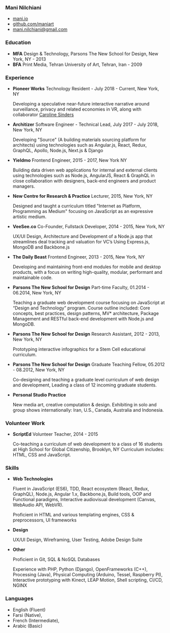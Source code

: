 ### Mani Nilchiani
- [mani.io](http://mani.io)
- [github.com/maniart](http://github.com/maniart)
- [mani.nilchiani@gmail.com](mailto:mani.art@gmail.com)

### Education
- __MFA__ Design & Technology, Parsons The New School for Design, New York, NY - 2013
- __BFA__ Print Media, Tehran University of Art, Tehran, Iran - 2009 

### Experience

- __Pioneer Works__ Technology Resident - July 2018 - Current, New York, NY

	Developing a speculative near-future interactive narrative around surveillance, privacy and related economies in VR, along with collaborator [Caroline Sinders](https://carolinesinders.com/)

- __Architizer__ Software Engineer - Technical Lead, July 2017 - July 2018, New York, NY

	Developing "Source" (A building materials sourcing platform for architects) using technologies such as Angular.js, React, Redux, GraphQL, Apollo, Node.js, Next.js & Django
 
- __Yieldmo__ Frontend Engineer, 2015 - 2017, New York NY

	Building data driven web applications for internal and external clients using technologies such as Node.js, AngularJS, React & GraphQL in close collaboration with designers, back-end engineers and product managers.

- __New Centre for Research & Practice__ Lecturer, 2015, New York, NY

	Designed and taught a curriculum titled "Internet as Platform, Programming as Medium" focusing on JavaScript as an expressive artistic medium.

- __VeeSee.co__ Co-Founder, Fullstack Developer, 2014 - 2015, New York, NY

	UX/UI Design, Architecture and Development of a Node.js app that streamlines deal tracking and valuation for VC’s Using Express.js, MongoDB and Backbone.js

- __The Daily Beast__ Frontend Engineer, 2013 - 2015, New York, NY

	Developing and maintaining front-end modules for mobile and desktop products, with a focus on writing high-quality, modular, performant and maintainable code.
	
- __Parsons The New School for Design__ Part-time Faculty, 01.2014 - 06.2014, New York, NY

	Teaching a graduate web development course focusing on JavaScript at “Design and Technology” program. Course outline included: Core concepts, best practices, design patterns, MV* architecture, Package Management and RESTful back-end development with Node.js and MongoDB.
	
- __Parsons The New School for Design__ Research Assistant, 2012 - 2013, New York, NY 

	Prototyping interactive infographics for a Stem Cell educational curriculum.
	
- __Parsons The New School for Design__ Graduate Teaching Fellow, 05.2012 - 08.2012, New York, NY

	Co-designing and teaching a graduate level curriculum of web design and development, Leading a class of 12 incoming graduate students.

- __Personal Studio Practice__ 

	New media art, creative computation & design. Exhibiting in solo and group shows internationally: Iran, U.S., Canada, Australia and Indonesia.


### Volunteer Work
- __ScriptEd__ Volunteer Teacher, 2014 - 2015
	
	Co-teaching a curriculum of web development to a class of 16 students at High School for Global Citizenship, Brooklyn, NY Curriculum includes: HTML, CSS and JavaScript.

### Skills
- __Web Technologies__ 

	Fluent in JavaScript (ES6), TDD, React ecosystem (React, Redux, GraphQL), Node.js, Angular 1.x, Backbone.js, Build tools, OOP and Functional paradigms, Interactive audiovisual development (Canvas, WebAudio API, WebVR). 
	
	Proficient in HTML and various templating engines, CSS & preprocessors, UI frameworks

- __Design__
	
	UX/UI Design, Wireframing, User Testing, Adobe Design Suite

- __Other__
	
	Proficient in Git, SQL & NoSQL Databases
	
	Experience with PHP, Python (Django), OpenFrameworks (C++), Processing (Java), Physical Computing (Arduino, Tessel, Raspberry PI), Interactive prototyping with Kinect, LEAP Motion, Shell scripting, CI/CD, NGINX

### Languages
- English (Fluent)
- Farsi (Native),
- French (Intermediate),
- Arabic (Basic)



